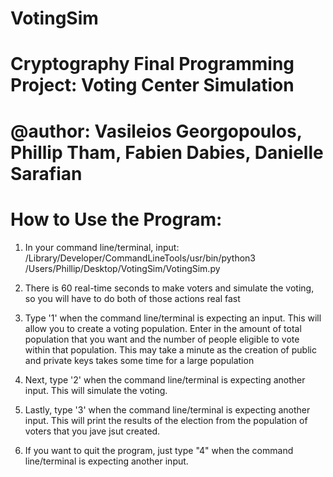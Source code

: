 # VotingSim
# Cryptography Final Programming Project: Voting Center Simulation
# @author: Vasileios Georgopoulos, Phillip Tham, Fabien Dabies, Danielle Sarafian

# How to Use the Program:

1) In your command line/terminal, input:
 /Library/Developer/CommandLineTools/usr/bin/python3 /Users/Phillip/Desktop/VotingSim/VotingSim.py

2) There is 60 real-time seconds to make voters and simulate the voting, so you will have to do both of those actions real fast

3) Type '1' when the command line/terminal is expecting an input. This will allow you to create a voting population. Enter in 
the amount of total population that you want and the number of people eligible to vote within that population. This may take a 
minute as the creation of public and private keys takes some time for a large population

4) Next, type '2' when the command line/terminal is expecting another input. This will simulate the voting.

5) Lastly, type '3' when the command line/terminal is expecting another input. This will print the results of the election from the population of voters that you jave jsut created.

6) If you want to quit the program, just type "4" when the command line/terminal is expecting another input. 
